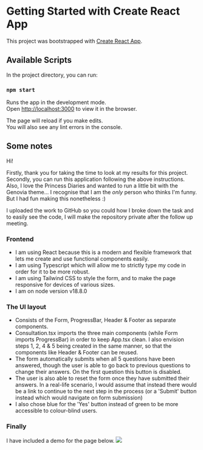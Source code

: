 # Getting Started with Create React App

This project was bootstrapped with [Create React App](https://github.com/facebook/create-react-app).

## Available Scripts

In the project directory, you can run:

### `npm start`

Runs the app in the development mode.\
Open [http://localhost:3000](http://localhost:3000) to view it in the browser.

The page will reload if you make edits.\
You will also see any lint errors in the console.

## Some notes

Hi!

Firstly, thank you for taking the time to look at my results for this project. Secondly, you can run this application following the above instructions. Also, I love the Princess Diaries and wanted to run a little bit with the Genovia theme... I recognise that I am the _only_ person who thinks I'm funny. But I had fun making this nonetheless :)

I uploaded the work to GitHub so you could how I broke down the task and to easily see the code, I will make the repository private after the follow up meeting.

### Frontend

- I am using React because this is a modern and flexible framework that lets me create and use functional components easily.
- I am using Typescript which will allow me to strictly type my code in order for it to be more robust.
- I am using Tailwind CSS to style the form, and to make the page responsive for devices of various sizes.
- I am on node version v18.8.0

### The UI layout

- Consists of the Form, ProgressBar, Header & Footer as separate components.
- Consultation.tsx imports the three main components (while Form imports ProgressBar) in order to keep App.tsx clean. I also envision steps 1, 2, 4 & 5 being created in the same manner, so that the components like Header & Footer can be reused.
- The form automatically submits when all 5 questions have been answered, though the user is able to go back to previous questions to change their answers. On the first question this button is disabled.
- The user is also able to reset the form once they have submitted their answers. In a real-life scenario, I would assume that instead there would be a link to continue to the next step in the process (or a 'Submit' button instead which would navigate on form submission)
- I also chose blue for the 'Yes' button instead of green to be more accessible to colour-blind users.

### Finally

I have included a demo for the page below.
![](https://github.com/MillieClare/heliosx-take-home-test/blob/main/src/assets/heliosX-test.gif)
